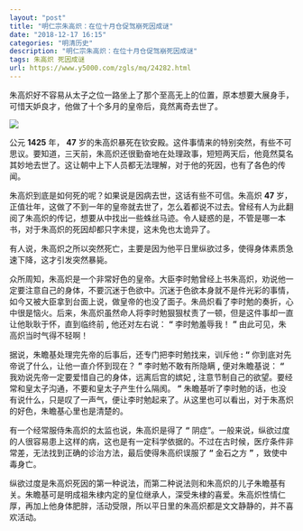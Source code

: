 ```yaml
---
layout: "post"
title: "明仁宗朱高炽：在位十月仓促驾崩死因成谜"
date: "2018-12-17 16:15"
categories: "明清历史"
description: "明仁宗朱高炽：在位十月仓促驾崩死因成谜"
tags: 朱高炽 死因成谜
url: https://www.y5000.com/zgls/mq/24282.html
---
```






朱高炽好不容易从太子之位一路坐上了那个至高无上的位置，原本想要大展身手，可惜天妒良才，他做了十个多月的皇帝后，竟然离奇去世了。

![](https://img.y5000.com/uploads/allimg/170725/12-1FH5142QLW.jpg)

公元 **1425** 年， **47**
岁的朱高炽暴死在钦安殿。这件事情来的特别突然，有些不可思议。要知道，三天前，朱高炽还很勤奋地在处理政事，短短两天后，他竟然莫名其妙地去世了。这让朝中上下人员都无法理解，对于他的死因，也有了各色的传闻。

朱高炽到底是如何死的呢？如果说是因病去世，这话有些不可信。朱高炽 **47**
岁，正值壮年，这做了不到一年的皇帝就去世了，怎么着都说不过去。曾经有人为此翻阅了朱高炽的传记，想要从中找出一些蛛丝马迹。令人疑惑的是，不管是哪一本书，对于朱高炽的死因却都只字未提，这未免也太诡异了。

有人说，朱高炽之所以突然死亡，主要是因为他平日里纵欲过多，使得身体素质急速下降，这才引发突然暴毙。

众所周知，朱高炽是一个非常好色的皇帝。大臣李时勉曾经上书朱高炽，劝说他一定要注意自己的身体，不要沉迷于色欲中。沉迷于色欲本身就不是件光彩的事情，如今又被大臣拿到台面上说，做皇帝的也没了面子。朱咼炽看了李时勉的奏折，心中很是恼火。后来，朱高炽虽然命人将李时勉狠狠杖责了一顿，但是这件事却一直让他耿耿于怀，直到临终前
**,** 他还对左右说： **“** 李时勉羞辱我！ **”** 由此可见，朱高炽当时气得不轻啊！

据说，朱瞻基处理完先帝的后事后，还专门把李时勉找来，训斥他 **:** **“** 你到底对先帝说了什么，让他一直介怀到现在？ **”**
李时勉不敢有所隐瞒 **,** 便对朱瞻基说： **“** 我劝说先帝一定要爱惜自己的身体，远离后宫的嫔妃 **,**
注意节制自己的欲望。要经常和皇太子沟通，不要和皇太子产生什么隔阂。 **”**
朱瞻基听了李时勉的话，也没有说什么，只是叹了一声气，便让李时勉起来了。从这里也可以看出，对于朱髙炽的好色，朱瞻基心里也是清楚的。

有一个经常服侍朱高炽的太监也说，朱高炽是得了 **“**
阴症”。一般来说，纵欲过度的人很容易患上这样的病，这也是有一定科学依据的。不过在古时候，医疗条件非常差，无法找到正确的诊治方法，最后使得朱高织误服了
**“** 金石之方 **”** ，致使中毒身亡。

纵欲过度是朱高炽死因的第一种说法，而第二种说法则和朱高炽的儿子朱瞻基有关。朱瞻基可是明成祖朱棣内定的皇位继承人，深受朱棣的喜爱。朱高炽性情仁厚，再加上他身体肥胖，活动受限，所以平日里的朱高炽都是文文静静的，并不喜欢活动。
